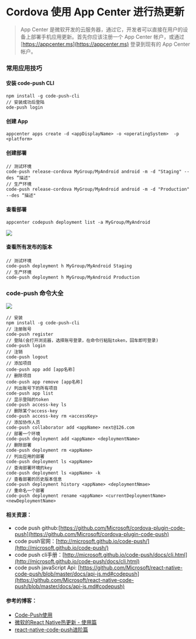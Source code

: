 # Cordova 使用 App Center 进行热更新

> App Center 是微软开发的云服务器，通过它，开发者可以直接在用户的设备上部署手机应用更新。首先你应该注册一个 App Center 帐户，或通过 [https://appcenter.ms](https://appcenter.ms) 登录到现有的 App Center 帐户。

### 常用应用技巧

#### 安装 code-push CLI

```
npm install -g code-push-cli 
// 安装成功后登陆
ode-push login 
```

#### 创建 App

```
appcenter apps create -d <appDisplayName> -o <operatingSystem>  -p <platform>
```

#### 创建部署

```
// 测试环境
code-push release-cordova MyGroup/MyAndroid android -m -d "Staging" --des “描述"
// 生产环境
code-push release-cordova MyGroup/MyAndroid android -m -d "Production" --des “描述"
```

#### 查看部署

```
appcenter codepush deployment list -a MyGroup/MyAndroid
```

![](/Users/pengqianqian/Desktop/GitHub/Articles/resources/appcenter/appcenter01.jpg)

#### 查看所有发布的版本

```
// 测试环境
code-push deployment h MyGroup/MyAndroid Staging 
// 生产环境
code-push deployment h MyGroup/MyAndroid Production
```


### code-push 命令大全

![](/Users/pengqianqian/Desktop/GitHub/Articles/resources/appcenter/appcenter02.jpg)

```
// 安装
npm install -g code-push-cli
// 注册账号
code-push register
// 登陆(会打开浏览器，选择账号登录，在命令行粘贴token，回车即可登录)
code-push login
// 注销
code-push logout
// 添加项目
code-push app add [app名称]
// 删除项目
code-push app remove [app名称]
// 列出账号下的所有项目
code-push app list
// 显示登陆的token
code-push access-key ls
// 删除某个access-key
code-push access-key rm <accessKey>
// 添加协作人员
code-push collaborator add <appName> next@126.com
// 部署一个环境
code-push deployment add <appName> <deploymentName>
// 删除部署
code-push deployment rm <appName>
// 列出应用的部署
code-push deployment ls <appName>
// 查询部署环境的key
code-push deployment ls <appName> -k
// 查看部署的历史版本信息
code-push deployment history <appName> <deploymentNmae>
// 重命名一个部署
code-push deployment rename <appName> <currentDeploymentName> <newDeploymentName>
```

#### 相关资源：

- code push github:[https://github.com/Microsoft/cordova-plugin-code-push](https://github.com/Microsoft/cordova-plugin-code-push)
- code push官网：[http://microsoft.github.io/code-push/](http://microsoft.github.io/code-push/)
- code push cli手册：[http://microsoft.github.io/code-push/docs/cli.html](http://microsoft.github.io/code-push/docs/cli.html)
- code push javaScript Api: [https://github.com/Microsoft/react-native-code-push/blob/master/docs/api-js.md#codepush](https://github.com/Microsoft/react-native-code-push/blob/master/docs/api-js.md#codepush)

#### 参考的博客：

- [Code-Push使用](https://www.jianshu.com/p/cd7576af381f)
- [微软的React Native热更新 - 使用篇](https://www.jianshu.com/p/67de8aa052af)
- [react-native-code-push进阶篇](https://www.jianshu.com/p/6e96c6038d80?from=timeline)

